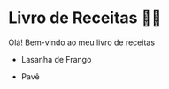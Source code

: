 # Livro de Receitas :woman_cook:

Olá! Bem-vindo ao meu livro de receitas

- Lasanha de Frango

- Pavê

  
